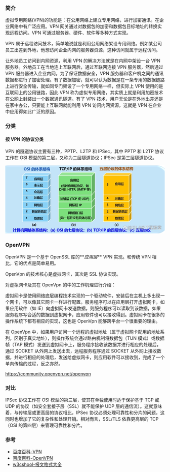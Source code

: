 ### 简介

虚拟专用网络(VPN)的功能是：在公用网络上建立专用网络，进行加密通讯。在企业网络中有广泛应用。VPN 网关通过对数据包的加密和数据包目标地址的转换实现远程访问。VPN 可通过服务器、硬件、软件等多种方式实现。

VPN 属于远程访问技术，简单地说就是利用公用网络架设专用网络。例如某公司员工出差到外地，他想访问企业内网的服务器资源，这种访问就属于远程访问。

让外地员工访问到内网资源，利用 VPN 的解决方法就是在内网中架设一台 VPN 服务器。外地员工在当地连上互联网后，通过互联网连接 VPN 服务器，然后通过 VPN 服务器进入企业内网。为了保证数据安全，VPN 服务器和客户机之间的通讯数据都进行了加密处理。有了数据加密，就可以认为数据是在一条专用的数据链路上进行安全传输，就如同专门架设了一个专用网络一样，但实际上 VPN 使用的是互联网上的公用链路，因此 VPN 称为虚拟专用网络，其实质上就是利用加密技术在公网上封装出一个数据通讯隧道。有了 VPN 技术，用户无论是在外地出差还是在家中办公，只要能上互联网就能利用 VPN 访问内网资源，这就是 VPN 在企业中应用得如此广泛的原因。

### 分类

#### 按 VPN 的协议分类

VPN 的隧道协议主要有三种，PPTP、L2TP 和 IPSec，其中 PPTP 和 L2TP 协议工作在 OSI 模型的第二层，又称为二层隧道协议；IPSec 是第三层隧道协议。

![OSI 模型](./images/osi.webp)

### OpenVPN

OpenVPN 是一个基于 OpenSSL 库的**_应用层_** VPN 实现。和传统 VPN 相比，它的优点是简单易用。

OpenVpn 的技术核心是虚拟网卡，其次是 SSL 协议实现。

对虚拟网卡及其在 OpenVpn 的中的工作机理进行介绍：

虚拟网卡是使用网络底层编程技术实现的一个驱动软件，安装后在主机上多出现一个网卡，可以像其它网卡一样进行配置。服务程序可以在应用层打开虚拟网卡，如果应用软件（如 IE）向虚拟网卡发送数据，则服务程序可以读取到该数据，如果服务程序写合适的数据到虚拟网卡，应用软件也可以接收得到。虚拟网卡在很多的操作系统下都有相应的实现，这也是 OpenVpn 能够跨平台一个很重要的理由。

在 OpenVpn 中，如果用户访问一个远程的虚拟地址（属于虚拟网卡配用的地址系列，区别于真实地址），则操作系统会通过路由机制将数据包（TUN 模式）或数据帧（TAP 模式）发送到虚拟网卡上，服务程序接收该数据并进行相应的处理后，通过 SOCKET 从外网上发送出去，远程服务程序通过 SOCKET 从外网上接收数据，并进行相应的处理后，发送给虚拟网卡，则应用软件可以接收到，完成了一个单向传输的过程，反之亦然。

https://community.openvpn.net/openvpn

### 对比

IPSec 协议工作在 OSI 模型的第三层，使其在单独使用时适于保护基于 TCP 或 UDP 的协议（如安全套接子层（SSL）就不能保护 UDP 层的通信流）。这就意味着，与传输层或更高层的协议相比，IPSec 协议必须处理可靠性和分片的问题，这同时也增加了它的复杂性和处理开销。相对而言，SSL/TLS 依靠更高层的 TCP（OSI 的第四层）来管理可靠性和分片。

### 参考

- [百度百科-VPN](https://baike.baidu.com/item/%E8%99%9A%E6%8B%9F%E4%B8%93%E7%94%A8%E7%BD%91%E7%BB%9C/8747869?fromtitle=VPN&fromid=382304&fr=aladdin#reference-2)
- [百度百科-OpenVPN](https://baike.baidu.com/item/OpenVPN/10718662?fr=aladdin)
- [w3cshool-报文格式大全](https://www.w3cschool.cn/completemessageformat/)

